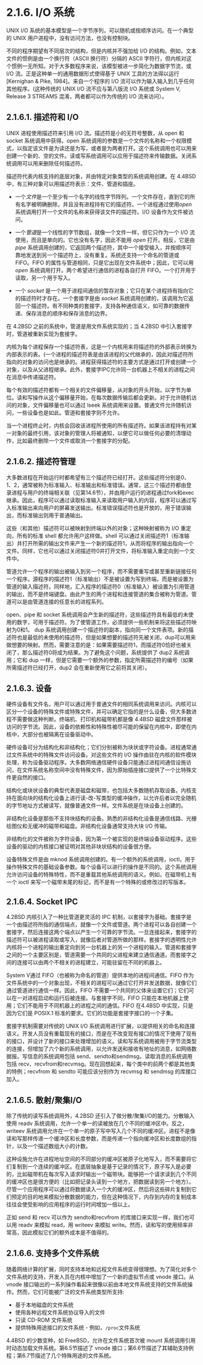 # 2.1.6. I/O 系统

UNIX I/O 系统的基本模型是一个字节序列，可以随机或按顺序访问。在一个典型的 UNIX 用户进程中，没有访问方法，也没有控制块。

不同的程序期望有不同层次的结构，但是内核并不强加给 I/O 的结构。例如，文本文件的惯例是由一个换行符（ASCII 换行符）分隔的 ASCII 字符行，但内核对这个惯例一无所知。对于大多数程序来说，该模型被进一步简化为数据字节流，或 I/O 流。正是这种单一的通用数据形式使得基于 UNIX 工具的方法得以运行[Kernighan & Pike, 1984]。来自一个程序的 I/O 流可以作为输入输入到几乎任何其他程序。(这种传统的 UNIX I/O 流不应与第八版流 I/O 系统或 System V, Release 3 STREAMS 混淆，两者都可以作为传统的 I/O 流来访问）。

## 2.1.6.1. 描述符和 I/O

UNIX 进程使用描述符来引用 I/O 流。描述符是小的无符号整数，从 open 和 socket 系统调用中获得。open 系统调用的参数是一个文件的名称和一个权限模式，以指定该文件是为读还是为写，或者是为两者打开。这个系统调用也可以用来创建一个新的、空的文件。读或写系统调用可以应用于描述符来传输数据。关闭系统调用可以用来删除任何描述符。

描述符代表内核支持的底层对象，并由特定对象类型的系统调用创建。在 4.4BSD 中，有三种对象可以用描述符表示：文件、管道和插座。

- 一个*文件*是一个至少有一个名字的线性字节阵列。一个文件存在，直到它的所有名字被明确删除，并且没有进程持有它的描述符。一个进程通过使用*open*系统调用打开一个文件的名称来获得该文件的描述符。I/O 设备作为文件被访问。

- 一个*管道*是一个线性的字节数组，就像一个文件一样，但它只作为一个 I/O 流使用，而且是单向的。它也没有名字，因此不能用 *open* 打开。相反，它是由 *pipe* 系统调用创建的，它返回两个描述符，其中一个接受输入，并按顺序可靠地发送到另一个描述符上，没有重复。系统还支持一个命名的管道或 FIFO。FIFO 的属性与管道相同，只是它出现在文件系统中；因此，它可以用 *open* 系统调用打开。两个希望进行通信的进程各自打开 FIFO。一个打开用于读取，另一个用于写入。

- 一个 *socket* 是一个用于进程间通信的暂存对象；它只在某个进程持有指向它的描述符时才存在。一个套接字是由 *socket* 系统调用创建的，该调用为它返回一个描述符。有不同种类的套接字，支持各种通信语义，如可靠的数据传递、保存消息的顺序和保存消息的边界。

在 4.2BSD 之前的系统中，管道是用文件系统实现的；当 4.2BSD 中引入套接字时，管道被重新实现为套接字。

内核为每个进程保存一个描述符表，这是一个内核用来将描述符的外部表示转换为内部表示的表。(一个进程的描述符表是由该进程的父代继承的，因此对描述符所指向的对象的访问也是继承的。进程获得描述符的主要方式是通过打开或创建一个对象，以及从父进程继承。此外，套接字IPC允许同一台机器上不相关的进程之间在消息中传递描述符。

每个有效的描述符都有一个相关的文件偏移量，从对象的开头开始，以字节为单位。读和写操作从这个偏移量开始，在每次数据传输后都会更新。对于允许随机访问的对象，文件偏移量也可以通过 lseek 系统调用来设置。普通文件允许随机访问，一些设备也是如此。管道和套接字则不允许。

当一个进程终止时，内核会回收该进程所使用的所有描述符。如果该进程持有对某一对象的最终引用，该对象的管理人将被通知，以便它可以做任何必要的清理动作，比如最终删除一个文件或取消一个套接字的分配。

## 2.1.6.2. 描述符管理

大多数进程在开始运行时都希望有三个描述符已经打开。这些描述符分别是0、1、2，通常被称为标准输入、标准输出和标准错误。通常，这三个描述符都由登录进程与用户的终端相关联（见第14.6节），并由用户运行的进程通过fork和exec继承。因此，程序可以通过读取标准输入来读取用户输入的内容，程序可以通过写入标准输出来向用户的屏幕发送输出。标准错误描述符也是开放的，用于错误输出，而标准输出则用于普通输出。

这些（和其他）描述符可以被映射到终端以外的对象；这种映射被称为 I/O 重定向，所有的标准 shell 都允许用户这样做。shell 可以通过关闭描述符1（标准输出）并打开所需的输出文件来产生一个新的描述符1，从而将程序的输出指向一个文件。同样，它也可以通过关闭描述符0并打开文件，将标准输入重定向到一个文件中。

管道允许一个程序的输出被输入到另一个程序，而不需要重写或甚至重新链接任何一个程序。源程序的描述符1（标准输出）不是被设置为写到终端，而是被设置为管道的输入描述符。同样地，汇入程序的描述符0（标准输入）被设置为引用管道的输出，而不是终端键盘。由此产生的两个进程和连接管道的集合被称为管道。管道可以是由管道连接的任意长的进程系列。

open、pipe 和 socket 系统调用会产生新的描述符，这些描述符具有最低的未使用的数字，可用于描述符。为了使管道工作，必须提供一些机制来将这些描述符映射为0和1。 dup 系统调用创建一个描述符的副本，指向同一个文件表项。新的描述符也是最低的未使用的描述符，但是如果想要的描述符先被关闭，dup可以用来做想要的映射。然而，需要注意的是：如果需要描述符1，而描述符0恰好也被关闭了，那么描述符0将成为结果。为了避免这个问题，系统提供了 dup2 系统调用；它和 dup 一样，但是它需要一个额外的参数，指定所需描述符的编号（如果所需描述符已经打开，dup2 会在重新使用它之前将其关闭）。

## 2.1.6.3. 设备

硬件设备有文件名，用户可以通过用于普通文件的相同系统调用来访问。内核可以区分一个设备的特殊文件或特殊文件，并可以确定它指的是什么设备，但大多数进程不需要做这种判断。终端机、打印机和磁带机都是像 4.4BSD 磁盘文件那样被访问的字节流。因此，设备的依赖性和特殊性被尽可能的保留在内核中，即使在内核中，大部分也被隔离在设备驱动中。

硬件设备可分为结构化和非结构化；它们分别被称为块状或字符设备。进程通常通过文件系统中的特殊文件访问设备。对这些文件的 I/O 操作由驻在内核的软件模块处理，称为设备驱动程序。大多数网络通信硬件设备只能通过进程间通信设施访问，在文件系统名称空间中没有特殊文件，因为原始插座接口提供了一个比特殊文件更自然的接口。

结构化或块状设备的典型代表是磁盘和磁带，也包括大多数随机存取设备。内核支持在面向块的结构化设备上进行读-改-写类型的缓冲操作，以允许后者以完全随机的字节地址方式被读写，就像普通文件一样。文件系统是在块设备上创建的。

非结构化设备是那些不支持块结构的设备。熟悉的非结构化设备是通信线路、光栅绘图仪和无缓冲的磁带和磁盘。非结构化设备通常支持大块 I/O 传输。

非结构化的文件被称为字符设备，因为第一个被实现的是终端设备驱动程序。这些设备的驱动的内核接口被证明对其他非块状结构的设备很方便。

设备特殊文件是由 mknod 系统调用创建的。有一个额外的系统调用，ioctl，用于操作特殊文件的基础设备参数。每个设备可以进行的操作是不同的。这个系统调用允许访问设备的特殊特性，而不是重载其他系统调用的语义。例如，在磁带机上有一个 ioctl 来写一个磁带末尾的标记，而不是有一个特殊的或修改过的写版本。

## 2.1.6.4. Socket IPC

4.2BSD 内核引入了一种比管道更灵活的 IPC 机制，以套接字为基础。套接字是一个由描述符所指的通信端点，就像一个文件或管道。两个进程可以各自创建一个套接字，然后连接这两个端点以产生一个可靠的字节流。一旦连接起来，套接字的描述符可以被进程读取或写入，就像后者对管道所做的那样。套接字的透明性允许内核将一个进程的输出重定向到另一台机器上的另一个进程的输入。管道和套接字之间的一个主要区别是，管道需要一个共同的父进程来建立通信通道。而套接字之间的连接可以由两个不相关的进程建立，可能驻留在不同的机器上。

System V通过 FIFO（也被称为命名的管道）提供本地的进程间通信。FIFO 作为文件系统中的一个对象出现，不相关的进程可以通过它打开并发送数据，就像它们通过管道进行通信一样。因此，FIFO 不需要一个共同的父体来设置它们；它们可以在一对进程启动和运行后被连接。与套接字不同，FIFO 只能在本地机器上使用；它们不能用于不同机器上的进程之间的通信。FIFO 在4.4BSD 中实现，只是因为它们是 POSIX.1 标准的要求。它们的功能是套接字接口的一个子集。

套接字机制需要对传统的 UNIX I/O 系统调用进行扩展，以提供相关的命名和连接语义。开发人员没有重载现有的接口，而是在不改变现有接口的情况下使用了现有的接口，并设计了新的接口来处理增加的语义。读和写系统调用被用于字节流类型的连接，但增加了六个新的系统调用，以允许发送和接收有地址的消息，如网络数据报。写信息的系统调用包括 send、sendto和sendmsg。读取消息的系统调用包括 recv、recvfrom和recvmsg。现在回想起来，每个类中的前两个都是其他类的特例；recvfrom 和 sendto 可能应该分别作为 recvmsg 和 sendmsg 的库接口加入。

## 2.1.6.5. 散射/聚集I/O

除了传统的读写系统调用外，4.2BSD 还引入了做分散/聚集I/O的能力。分散输入使用 readv 系统调用，允许一个单一的读被放在几个不同的缓冲区中。反之，writeev 系统调用允许在一个单一的原子写中写入几个不同的缓冲区。进程不是像读和写那样传递一个缓冲区和长度参数，而是传递一个指向缓冲区和长度数组的指针，以及一个描述数组大小的计数。

这种设施允许在进程地址空间的不同部分的缓冲区被原子化地写入，而不需要将它们复制到一个连续的缓冲区。在底层抽象是基于记录的情况下，原子写入是必要的，比如磁带机在每次写入请求时输出一个磁带块。能够把一个请求读到几个不同的缓冲区也是很方便的（比如把记录头读到一个地方，把数据读到另一个地方）。尽管一个应用程序可以通过将数据读入一个大的缓冲区，然后将这些碎片复制到它们预定的目的地来模拟分散数据的能力，但在这种情况下，内存到内存的复制成本往往会使受影响的应用程序的运行时间增加一倍以上。

正如 send 和 recv 可以作为 sendto和recvfrom 的库接口来实现一样，我们也可以用 readv 来模拟 read，用 writeev 来模拟 write。然而，读和写的使用频率非常高，因此模拟它们的额外成本是不值得的。

## 2.1.6.6. 支持多个文件系统

随着网络计算的扩展，同时支持本地和远程文件系统变得很理想。为了简化对多个文件系统的支持，开发人员在内核中增加了一个新的虚拟节点或 vnode 接口。从 vnode 接口输出的一系列操作看起来很像以前由本地文件系统支持的文件系统操作。然而，它们可能被广泛的文件系统类型所支持:

- 基于本地磁盘的文件系统
- 使用各种远程文件系统协议导入的文件
- 只读 CD-ROM 文件系统
- 提供特殊用途接口的文件系统 - 例如，`/proc`文件系统

4.4BSD 的少数变种，如 FreeBSD，允许在文件系统首次被 mount 系统调用引用时动态加载文件系统。第6.5节描述了 vnode 接口；第6.6节描述了其辅助支持例程；第6.7节描述了几个特殊用途的文件系统。

